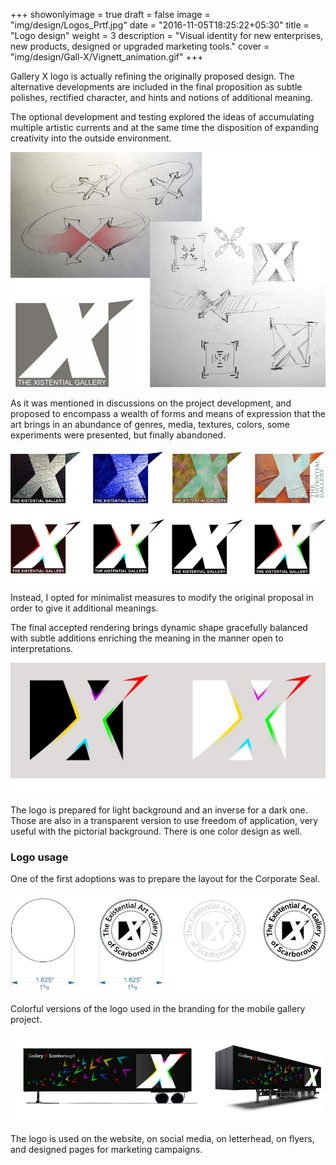 +++
showonlyimage = true
draft = false
image = "img/design/Logos_Prtf.jpg"
date = "2016-11-05T18:25:22+05:30"
title = "Logo design"
weight = 3
description = "Visual identity for new enterprises, new products, designed or upgraded marketing tools."
cover = "img/design/Gall-X/Vignett_animation.gif"
+++

Gallery X logo is actually refining the originally proposed design. The alternative developments are included in the final proposition as subtle polishes, rectified character, and hints and notions of additional meaning.
<!--more-->

The optional development and testing explored the ideas of accumulating multiple artistic currents and at the same time the disposition of expanding creativity into the outside environment.

![sample image](/img/design/Gall-X/Logo_ideas.jpg)

As it was mentioned in discussions on the project development, and proposed to encompass a wealth of forms and means of expression that the art brings in an abundance of genres, media, textures, colors, some experiments were presented, but finally abandoned.

![sample image](/img/design/Gall-X/Logo_ideas_dev.jpg)
Instead, I opted for minimalist measures to modify the original proposal in order to give it additional meanings.

The final accepted rendering brings dynamic shape gracefully balanced with subtle additions enriching the meaning in the manner open to interpretations.

![sample image](/img/design/Gall-X/Final_logo.jpg)

The logo is prepared for light background and an inverse for a dark one. Those are also in a transparent version to use freedom of application, very useful with the pictorial background. There is one color design as well.

### Logo usage

One of the first adoptions was to prepare the layout for the Corporate Seal.

![sample image](/img/design/Gall-X/Corporate-Seal.jpg)

Colorful versions of the logo used in the branding for the mobile gallery project.

![sample image](/img/design/Gall-X/branding_trailer_textured.jpg)

The logo is used on the website, on social media, on letterhead, on flyers, and designed pages for marketing campaigns.
